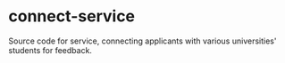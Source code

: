 # connect-service
Source code for service, connecting applicants with various universities' students for feedback.
